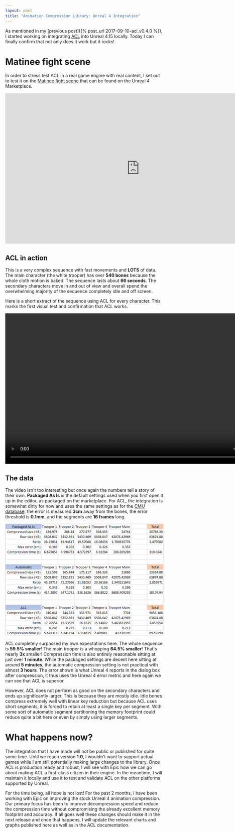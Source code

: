 ```yaml
---
layout: post
title: "Animation Compression Library: Unreal 4 Integration"
---
```

As mentioned in my [previous post]({% post_url 2017-09-10-acl_v0.4.0 %}), I started working on integrating [ACL](https://github.com/nfrechette/acl) into Unreal 4.15 locally. Today I can finally confirm that not only does it work but it rocks!

# Matinee fight scene

In order to stress test ACL in a real game engine with real content, I set out to test it on the [Matinee fight scene](https://www.unrealengine.com/en-US/blog/matinee-fight-scene-released-on-marketplace) that can be found on the Unreal 4 Marketplace.

<iframe width="854" height="480" src="https://www.youtube.com/embed/EO0k92iVMjE" frameborder="0" allowfullscreen></iframe>

## ACL in action

This is a very complex sequence with fast movements and **LOTS** of data. The main character (the white trooper) has over **540 bones** because the whole cloth motion is baked. The sequence lasts about **66 seconds**. The secondary characters move in and out of view and overall spend the overwhelming majority of the sequence completely idle and off screen.

Here is a short extract of the sequence using ACL for every character. This marks the first visual test and confirmation that ACL works.

<video width="854" height="480" controls>
  <source src="/public/acl/matinee_fight_acl_cut.mp4" type="video/mp4">
Your browser does not support this video.
</video>

## The data

The video isn't too interesting but once again the numbers tell a story of their own. **Packaged As Is** is the default settings used when you first open it up in the editor, as packaged on the marketplace. For ACL, the integration is somewhat dirty for now and uses the same settings as for the [CMU database](https://github.com/nfrechette/acl/blob/develop/docs/cmu_performance.md): the error is measured **3cm** away from the bones, the error threshold is **0.1mm**, and the segments are **16 frames** long.

![Matinee fight scene stats](/public/acl/matinee_fight_stats.png)

ACL completely surpassed my own expectations here. The whole sequence is **59.5% smaller**! The main trooper is a whopping **64.5% smaller**! That's nearly **3x** smaller! Compression time is also entirely reasonable sitting at just over **1 minute**. While the packaged settings are decent here sitting at around **5 minutes**, the automatic compression setting is not practical with almost **3 hours**. The error shown is what Unreal 4 reports in the dialog box after compression, it thus uses the Unreal 4 error metric and here again we can see that ACL is superior.

However, ACL does not perform as good on the secondary characters and ends up significantly larger. This is because they are mostly idle. Idle bones compress extremely well with linear key reduction but because ACL uses short segments, it is forced to retain at least a single key per segment. With some sort of automatic segment partitioning the memory footprint could reduce quite a bit here or even by simply using larger segments.

# What happens now?

The integration that I have made will not be public or published for quite some time. Until we reach version **1.0**, I wouldn't want to support actual games while I am still potentially making large changes to the library. Once ACL is production ready and robust, I will see with Epic how we can go about making ACL a first-class citizen in their engine. In the meantime, I will maintain it locally and use it to test and validate ACL on the other platforms supported by Unreal.

For the time being, all hope is not lost! For the past 2 months, I have been working with Epic on improving the stock Unreal 4 animation compression. Our primary focus has been to improve decompression speed and reduce the compression time without compromising the already excellent memory footprint and accuracy. If all goes well these changes should make it in the next release and once that happens, I will update the relevant charts and graphs published here as well as in the ACL documentation.
